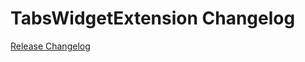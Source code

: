 # TabsWidgetExtension Changelog

[Release Changelog](https://github.com/spryker-shop/tabs-widget-extension/releases)
